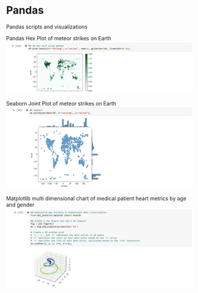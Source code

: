 # Pandas
Pandas scripts and visualizations

Pandas Hex Plot of meteor strikes on Earth
![Certificate Image](https://github.com/WakeSurfin1/Pandas/raw/main/Pandas2DHexPlot.jpg)

Seaborn Joint Plot of meteor strikes on Earth
![Certificate Image](https://github.com/WakeSurfin1/Pandas/raw/main/SeabornJointPlot.jpg)

Matplotlib multi dimensional chart of medical patient heart metrics by age and gender
![Certificate Image](https://github.com/WakeSurfin1/Pandas/raw/main/matplotlib_mpl_toolkits_3D_vis.jpg)
